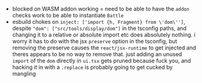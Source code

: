 - blocked on WASM addon working = need to be able to have the `addon` checks work to be able to instantiate `Battle`
-  esbuild chokes on `inject: ['import {h, Fragment} from \'dom\'']`, despite `"dom": ["src/tools/display/dom"]` in the tsconfig paths, and changing it to a relative or absolute import etc does absolutely nothing. i worry it has to do with the jsx `preserve` option in the tsconfig, but removing the preserve causes the `react/jsx-runtime` to get injected and theres appears to be no way to remove that. just adding an unused `import` of the `dom` directly in `ui.tsx` gets pruned because fuck you, and hacking it in with a `.replace` is probably going to get cucked by mangling